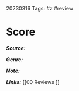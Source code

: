 20230316
Tags: #z #review
# Score 

***Source:*** 

***Genre:*** 

***Note:***

***Links:*** [[00 Reviews ]] 

